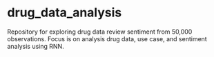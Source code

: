 # drug_data_analysis
Repository for exploring drug data review sentiment from 50,000 observations. Focus is on analysis drug data, use case, and sentiment analysis using RNN.
